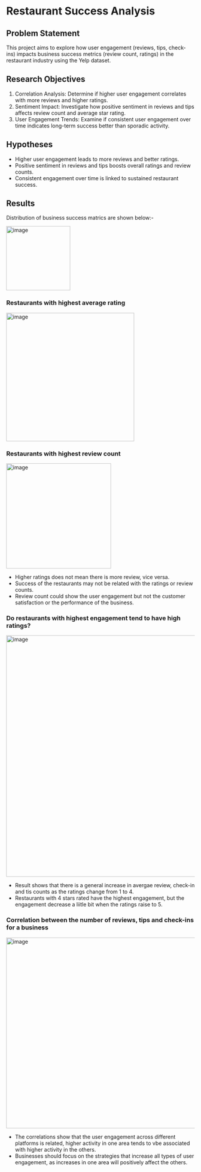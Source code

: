 # Restaurant Success Analysis
## Problem Statement
This project aims to explore how user engagement (reviews, tips, check-ins) impacts business success metrics (review count, ratings) in the restaurant industry using the Yelp dataset.

## Research Objectives
1. Correlation Analysis: Determine if higher user engagement correlates with more reviews and higher ratings.
2. Sentiment Impact: Investigate how positive sentiment in reviews and tips affects review count and average star rating.
3. User Engagement Trends: Examine if consistent user engagement over time indicates long-term success better than sporadic activity.

## Hypotheses
- Higher user engagement leads to more reviews and better ratings.
- Positive sentiment in reviews and tips boosts overall ratings and review counts.
- Consistent engagement over time is linked to sustained restaurant success.

## Results
Distribution of business success matrics are shown below:-

<img width="171" alt="image" src="https://github.com/Kiteryman/Restaurant-Project/assets/170436249/cacbbec4-920b-47bb-a044-e32eddfbe4b9">

### Restaurants with highest average rating
<img width="342" alt="image" src="https://github.com/Kiteryman/Restaurant-Project/assets/170436249/902817a5-0f1c-47c6-b536-75e977230332">

### Restaurants with highest review count
<img width="280" alt="image" src="https://github.com/Kiteryman/Restaurant-Project/assets/170436249/bbc22b18-1109-42c7-8df6-289d72a2675a">

- Higher ratings does not mean there is more review, vice versa.
- Success of the restaurants may not be related with the ratings or review counts.
- Review count could show the user engagement but not the customer satisfaction or the performance of the business.

### Do restaurants with highest engagement tend to have high ratings?
<img width="643" alt="image" src="https://github.com/Kiteryman/Restaurant-Project/assets/170436249/55b58427-8b19-4c5c-8c43-b7f81ed1d8eb">

- Result shows that there is a general increase in avergae review, check-in and tis counts as the ratings change from 1 to 4.
- Restaurants with 4 stars rated have the highest engagement, but the engagement decrease a liitle bit when the ratings raise to 5.

### Correlation between the number of reviews, tips and check-ins for a business
<img width="508" alt="image" src="https://github.com/Kiteryman/Restaurant-Project/assets/170436249/0461700c-4c86-439a-9b7a-81b194ce6e45">

- The correlations show that the user engagement across different platforms is related, higher activity in one area tends to vbe associated with higher activity in the others.
- Businesses should focus on the strategies that increase all types of user engagement, as increases in one area will positively affect the others.

